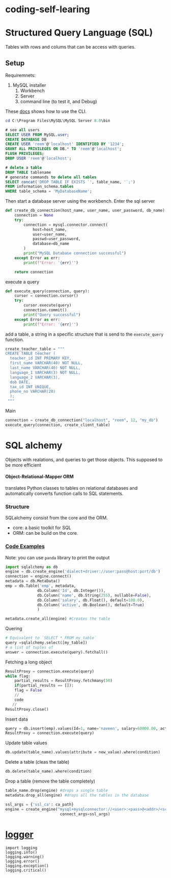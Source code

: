 # coding-self-learing
# Structured Query Language (SQL)
Tables with rows and colums that can be access with queries.
## Setup
Requiremnets:
1. MySQL installer
    1. Workbench
    2. Server
    3. command line (to test it, and Debug)<br>

These [docs](https://dev.mysql.com/doc/mysql-getting-started/en/#mysql-getting-started-connecting)
shows how to use the CLI.
```powershell
cd C:\Program Files\MySQL\MySQL Server 8.0\bin
```
```SQL
# see all users
SELECT USER FROM MySQL.user;
CREATE DATABASE DB
CREATE USER 'reem'@'localhost' IDENTIFIED BY '1234';
GRANT ALL PRIVILEGES ON DB.* TO 'reem'@'localhost';
FLUSH PRIVILEGES;
DROP USER 'reem'@'localhost';
```

```SQL
# delete a table
DROP TABLE tablename
# generate commands to delete all tables
SELECT concat('DROP TABLE IF EXISTS `', table_name, '`;')
FROM information_schema.tables
WHERE table_schema = 'MyDatabaseName';
```
Then start a database server using the workbench.
Enter the sql server
```Python
def create_db_connection(host_name, user_name, user_password, db_name):
    connection = None
    try:
        connection = mysql.connector.connect(
            host=host_name,
            user=user_name,
            passwd=user_password,
            database=db_name
        )
        print("MySQL Database connection successful")
    except Error as err:
        print(f"Error: '{err}'")

    return connection
```

execute a query 
```Python
def execute_query(connection, query):
    cursor = connection.cursor()
    try:
        cursor.execute(query)
        connection.commit()
        print("Query successful")
    except Error as err:
        print(f"Error: '{err}'")
```

add a table, a string in a specific structure that is send to the `execute_query` function.
```Python
create_teacher_table = """
CREATE TABLE teacher (
  teacher_id INT PRIMARY KEY,
  first_name VARCHAR(40) NOT NULL,
  last_name VARCHAR(40) NOT NULL,
  language_1 VARCHAR(3) NOT NULL,
  language_2 VARCHAR(3),
  dob DATE,
  tax_id INT UNIQUE,
  phone_no VARCHAR(20)
  );
 """
```
Main
```Python
connection = create_db_connection("localhost", "reem", 12, "my_db")
execute_query(connection, create_client_table)
```
# SQL alchemy 
Objects with realations, and queries to get those objects. This supposed to be more efficient

#### Object-Relational-Mapper ORM
translates Python classes to tables on relational databases
and automatically converts function calls to SQL statements.

### Structure
SQLalchemy consist from the core and the ORM. <br>
- core: a basic toolkit for SQL
- ORM: can be build on the core.

### [Code Examples](https://towardsdatascience.com/sqlalchemy-python-tutorial-79a577141a91)
Note: you can use `panda` library to print the output
```Python
import sqlalchemy as db
engine = db.create_engine('dialect+driver://user:pass@host:port/db')
connection = engine.connect()
metadata = db.MetaData()
emp = db.Table('emp', metadata,
              db.Column('Id', db.Integer()),
              db.Column('name', db.String(255), nullable=False),
              db.Column('salary', db.Float(), default=100.0),
              db.Column('active', db.Boolean(), default=True)
              )

metadata.create_all(engine) #Creates the table
```
Quering
```Python
# Equivalent to `SELECT * FROM my_table`
query =sqlalchemy.select([my_table])  
# a list of tuples of 
answer = connection.execute(query).fetchall()
```
Fetching a long object
```Python
ResultProxy = connection.execute(query)
while flag:
    partial_results = ResultProxy.fetchmany(50)
    if(partial_results == []): 
	flag = False
    //
	code
   //
ResultProxy.close()
```
Insert data
```Python
query = db.insert(emp).values(Id=1, name='naveen', salary=60000.00, active=True)
ResultProxy = connection.execute(query)
```

Update table values
```Python
db.update(table_name).values(attribute = new_value).where(condition)
```

Delete a table (cleas the table)
```Python
db.delete(table_name).where(condition)
```

Drop a table (remove the table completely)

```Python
table_name.drop(engine) #drops a single table
metadata.drop_all(engine) #drops all the tables in the database
```

```Python
ssl_args = {'ssl_ca': ca_path}
engine = create_engine("mysql+mysqlconnector://<user>:<pass>@<addr>/<schema>",
                        connect_args=ssl_args)
```

# [logger](https://docs.python.org/3/howto/logging.html)
```
import logging
logging.info()
logging.warning()
logging.error()
logging.exception()
logging.critical()
```


